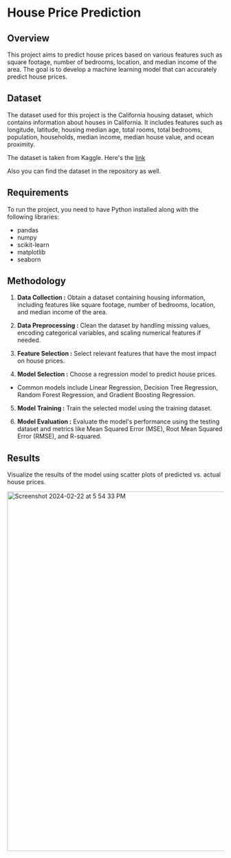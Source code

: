 # House Price Prediction
## Overview 
This project aims to predict house prices based on various features such as square footage, number of bedrooms, location, and median income of the area. The goal is to develop a machine learning model that can accurately predict house prices.

## Dataset 
The dataset used for this project is the California housing dataset, which contains information about houses in California. It includes features such as longitude, latitude, housing median age, total rooms, total bedrooms, population, households, median income, median house value, and ocean proximity.

The dataset is taken from Kaggle. Here's the [link](https://www.kaggle.com/code/shtrausslearning/bayesian-regression-house-price-prediction/input?select=housing.csv)

Also you can find the dataset in the repository as well.

## Requirements 
To run the project, you need to have Python installed along with the following libraries:
* pandas
* numpy
* scikit-learn
* matplotlib
* seaborn

## Methodology 

1. __Data Collection :__ Obtain a dataset containing housing information, including features like square footage, number of bedrooms, location, and median income of the area.

2. __Data Preprocessing :__ Clean the dataset by handling missing values, encoding categorical variables, and scaling numerical features if needed.

3. __Feature Selection :__ Select relevant features that have the most impact on house prices.

4. __Model Selection :__ Choose a regression model to predict house prices.
* Common models include Linear Regression, Decision Tree Regression, Random Forest Regression, and Gradient Boosting Regression.

5. __Model Training :__ Train the selected model using the training dataset.

6. __Model Evaluation :__ Evaluate the model's performance using the testing dataset and metrics like Mean Squared Error (MSE), Root Mean Squared Error (RMSE), and R-squared.

## Results 

Visualize the results of the model using scatter plots of predicted vs. actual house prices.

<img width="834" alt="Screenshot 2024-02-22 at 5 54 33 PM" src="https://github.com/Lajvi123/CODESTRING/assets/142981262/cf06b5c2-1878-4366-8d1c-ac74cc02e4fb">




